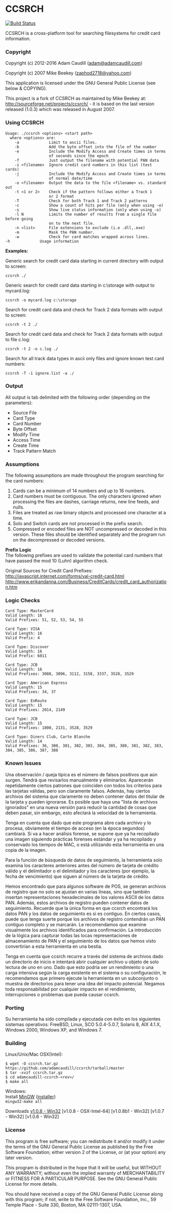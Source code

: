 # CCSRCH

[![Build Status](https://travis-ci.org/adamcaudill/ccsrch.svg?branch=master)](https://travis-ci.org/adamcaudill/ccsrch)

CCSRCH is a cross-platform tool for searching filesystems for credit card information.

### Copyright

Copyright (c) 2012-2016 Adam Caudill (adam@adamcaudill.com)

Copyright (c) 2007 Mike Beekey (zaphod2718@yahoo.com)

This application is licensed under the GNU General Public License (see below & COPYING).

This project is a fork of CCSRCH as maintained by Mike Beekey at: http://sourceforge.net/projects/ccsrch/ - it is based on the last version released (1.0.3) which was released in August 2007.

### Using CCSRCH

```
Usage: ./ccsrch <options> <start path>
  where <options> are:
    -a             Limit to ascii files.
    -b             Add the byte offset into the file of the number
    -e             Include the Modify Access and Create times in terms
                   of seconds since the epoch
    -f             Just output the filename with potential PAN data
    -i <filename>  Ignore credit card numbers in this list (test cards)
    -j             Include the Modify Access and Create times in terms
                   of normal date/time
    -o <filename>  Output the data to the file <filename> vs. standard out
    -t <1 or 2>    Check if the pattern follows either a Track 1
                   or 2 format
    -T             Check for both Track 1 and Track 2 patterns
    -c             Show a count of hits per file (only when using -o)
    -s             Show live status information (only when using -o)
    -l N           Limits the number of results from a single file before going
                   on to the next file.
    -n <list>      File extensions to exclude (i.e .dll,.exe)
    -m             Mask the PAN number.
    -w             Check for card matches wrapped across lines.
-h             Usage information
```

**Examples:**

Generic search for credit card data starting in current directory with output to screen:

`ccsrch ./`

Generic search for credit card data starting in c:\storage with output to mycard.log:

`ccsrch -o mycard.log c:\storage`

Search for credit card data and check for Track 2 data formats with output to screen:

`ccsrch -t 2 ./`

Search for credit card data and check for Track 2 data formats with output to file c.log:

`ccsrch -t 2 -o c.log ./`

Search for all track data types in ascii only files and ignore known test card numbers:

`ccsrch -T -i ignore.list -a ./`

### Output

All output is tab delimited with the following order (depending on the parameters):

* Source File
* Card Type
* Card Number
* Byte Offset
* Modify Time
* Access Time
* Create Time
* Track Pattern Match

### Assumptions

The following assumptions are made throughout the program searching for the 
card numbers:

1. Cards can be a minimum of 14 numbers and up to 16 numbers.
2. Card numbers must be contiguous. The only characters ignored when processing the files are dashes, carriage returns, new line feeds, and nulls.
3. Files are treated as raw binary objects and processed one character at a time.
4. Solo and Switch cards are not processed in the prefix search.
5. Compressed or encoded files are NOT uncompressed or decoded in this version. These files should be identified separately and the program run on the decompressed or decoded versions.

**Prefix Logic**  
The following prefixes are used to validate the potential card numbers that have passed the mod 10 (Luhn) algorithm check.

Original Sources for Credit Card Prefixes:  
http://javascript.internet.com/forms/val-credit-card.html  
http://www.erikandanna.com/Business/CreditCards/credit_card_authorization.htm

### Logic Checks

```
Card Type: MasterCard
Valid Length: 16
Valid Prefixes: 51, 52, 53, 54, 55

Card Type: VISA
Valid Length: 16
Valid Prefix: 4

Card Type: Discover
Valid Length: 16
Valid Prefix: 6011

Card Type: JCB
Valid Length: 16
Valid Prefixes: 3088, 3096, 3112, 3158, 3337, 3528, 3529

Card Type: American Express
Valid Length: 15
Valid Prefixes: 34, 37

Card Type: EnRoute
Valid Length: 15
Valid Prefixes: 2014, 2149

Card Type: JCB
Valid Length: 15
Valid Prefixes: 1800, 2131, 3528, 3529

Card Type: Diners Club, Carte Blanche
Valid Length: 14
Valid Prefixes: 36, 300, 301, 302, 303, 304, 305, 380, 381, 382, 383, 384, 385, 386, 387, 388
```

### Known Issues

Una observación / queja típica es el número de falsos positivos que aún surgen. Tendrá que revisarlos manualmente y eliminarlos. Aparecerán repetidamente ciertos patrones que coinciden con todos los criterios para las tarjetas válidas, pero son claramente falsos. Además, hay ciertos archivos del sistema que claramente no deben contener datos del titular de la tarjeta y pueden ignorarse. Es posible que haya una "lista de archivos ignorados" en una nueva versión para reducir la cantidad de cosas que deben pasar, sin embargo, esto afectará la velocidad de la herramienta.

Tenga en cuenta que dado que este programa abre cada archivo y lo procesa, obviamente el tiempo de acceso (en la época segundos) cambiará. Si va a hacer análisis forense, se supone que ya ha recopilado una imagen siguiendo prácticas forenses estándar y ya ha recopilado y conservado los tiempos de MAC, o está utilizando esta herramienta en una copia de la imagen.

Para la función de búsqueda de datos de seguimiento, la herramienta solo examina los caracteres anteriores antes del número de tarjeta de crédito válido y el delimitador o el delimitador y los caracteres (por ejemplo, la fecha de vencimiento) que siguen al número de la tarjeta de crédito.

Hemos encontrado que para algunos software de POS, se generan archivos de registro que no solo se ajustan en varias líneas, sino que también insertan representaciones hexadecimales de los valores ASCII de los datos PAN. Además, estos archivos de registro pueden contener datos de seguimiento. Recuerde que la única forma en que ccsrch encontrará los datos PAN y los datos de seguimiento es si es contiguo. En ciertos casos, puede que tenga suerte porque los archivos de registro contendrán un PAN contiguo completo y se marcarán. Le recomendamos que examine visualmente los archivos identificados para confirmación. La introducción de la lógica para capturar todas las locas representaciones de almacenamiento de PAN y el seguimiento de los datos que hemos visto convertirían a esta herramienta en una bestia.

Tenga en cuenta que ccsrch recurre a través del sistema de archivos dado un directorio de inicio e intentará abrir cualquier archivo u objeto de solo lectura de uno en uno. Dado que esto podría ser un rendimiento o una carga intensiva según la carga existente en el sistema o su configuración, le recomendamos que primero ejecute la herramienta en un subconjunto o muestra de directorios para tener una idea del impacto potencial. Negamos toda responsabilidad por cualquier impacto en el rendimiento, interrupciones o problemas que pueda causar ccsrch.

### Porting

Su herramienta ha sido compilada y ejecutada con éxito en los siguientes sistemas operativos: FreeBSD, Linux, SCO 5.0.4-5.0.7, Solaris 8, AIX 4.1.X, Windows 2000, Windows XP, and Windows 7.  

### Building

Linux/Unix/Mac OSX(Intel):  

```
$ wget -O ccsrch.tar.gz https://github.com/adamcaudill/ccsrch/tarball/master
$ tar -xvzf ccsrch.tar.gz 
$ cd adamcaudill-ccsrch-<rev>/
$ make all
```

Windows:  
Install [MinGW](http://www.mingw.org/) ([installer](http://sourceforge.net/projects/mingw/files/Installer/mingw-get-inst/))  
`mingw32-make all`

Downloads
[v1.0.8 - Win32](https://adamcaudill.com/files/ccsrch-1.0.8-win32.zip)
[v1.0.8 - OSX-Intel-64]
[v1.0.8b1 - Win32]
[v1.0.7 - Win32]
[v1.0.6 - Win32]

### License

This program is free software; you can redistribute it and/or modify it under  the terms of the GNU General Public License as published by the Free  Software Foundation; either version 2 of the License, or (at your option)  any later version.
 
This program is distributed in the hope that it will be useful, but WITHOUT ANY WARRANTY; without even the implied warranty of MERCHANTABILITY or FITNESS FOR A PARTICULAR PURPOSE.  See the GNU General Public License for more details.
 
You should have received a copy of the GNU General Public License along with this program; if not, write to the Free Software Foundation, Inc., 59 Temple Place - Suite 330, Boston, MA  02111-1307, USA.
